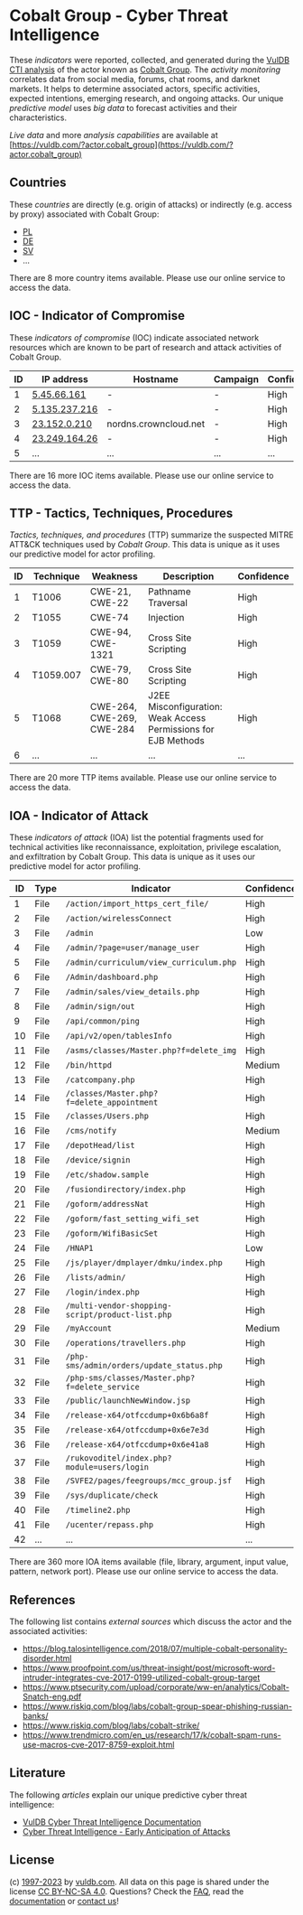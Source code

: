 # Cobalt Group - Cyber Threat Intelligence

These _indicators_ were reported, collected, and generated during the [VulDB CTI analysis](https://vuldb.com/?kb.cti) of the actor known as [Cobalt Group](https://vuldb.com/?actor.cobalt_group). The _activity monitoring_ correlates data from social media, forums, chat rooms, and darknet markets. It helps to determine associated actors, specific activities, expected intentions, emerging research, and ongoing attacks. Our unique _predictive model_ uses _big data_ to forecast activities and their characteristics.

_Live data_ and more _analysis capabilities_ are available at [https://vuldb.com/?actor.cobalt_group](https://vuldb.com/?actor.cobalt_group)

## Countries

These _countries_ are directly (e.g. origin of attacks) or indirectly (e.g. access by proxy) associated with Cobalt Group:

* [PL](https://vuldb.com/?country.pl)
* [DE](https://vuldb.com/?country.de)
* [SV](https://vuldb.com/?country.sv)
* ...

There are 8 more country items available. Please use our online service to access the data.

## IOC - Indicator of Compromise

These _indicators of compromise_ (IOC) indicate associated network resources which are known to be part of research and attack activities of Cobalt Group.

ID | IP address | Hostname | Campaign | Confidence
-- | ---------- | -------- | -------- | ----------
1 | [5.45.66.161](https://vuldb.com/?ip.5.45.66.161) | - | - | High
2 | [5.135.237.216](https://vuldb.com/?ip.5.135.237.216) | - | - | High
3 | [23.152.0.210](https://vuldb.com/?ip.23.152.0.210) | nordns.crowncloud.net | - | High
4 | [23.249.164.26](https://vuldb.com/?ip.23.249.164.26) | - | - | High
5 | ... | ... | ... | ...

There are 16 more IOC items available. Please use our online service to access the data.

## TTP - Tactics, Techniques, Procedures

_Tactics, techniques, and procedures_ (TTP) summarize the suspected MITRE ATT&CK techniques used by _Cobalt Group_. This data is unique as it uses our predictive model for actor profiling.

ID | Technique | Weakness | Description | Confidence
-- | --------- | -------- | ----------- | ----------
1 | T1006 | CWE-21, CWE-22 | Pathname Traversal | High
2 | T1055 | CWE-74 | Injection | High
3 | T1059 | CWE-94, CWE-1321 | Cross Site Scripting | High
4 | T1059.007 | CWE-79, CWE-80 | Cross Site Scripting | High
5 | T1068 | CWE-264, CWE-269, CWE-284 | J2EE Misconfiguration: Weak Access Permissions for EJB Methods | High
6 | ... | ... | ... | ...

There are 20 more TTP items available. Please use our online service to access the data.

## IOA - Indicator of Attack

These _indicators of attack_ (IOA) list the potential fragments used for technical activities like reconnaissance, exploitation, privilege escalation, and exfiltration by Cobalt Group. This data is unique as it uses our predictive model for actor profiling.

ID | Type | Indicator | Confidence
-- | ---- | --------- | ----------
1 | File | `/action/import_https_cert_file/` | High
2 | File | `/action/wirelessConnect` | High
3 | File | `/admin` | Low
4 | File | `/admin/?page=user/manage_user` | High
5 | File | `/admin/curriculum/view_curriculum.php` | High
6 | File | `/Admin/dashboard.php` | High
7 | File | `/admin/sales/view_details.php` | High
8 | File | `/admin/sign/out` | High
9 | File | `/api/common/ping` | High
10 | File | `/api/v2/open/tablesInfo` | High
11 | File | `/asms/classes/Master.php?f=delete_img` | High
12 | File | `/bin/httpd` | Medium
13 | File | `/catcompany.php` | High
14 | File | `/classes/Master.php?f=delete_appointment` | High
15 | File | `/classes/Users.php` | High
16 | File | `/cms/notify` | Medium
17 | File | `/depotHead/list` | High
18 | File | `/device/signin` | High
19 | File | `/etc/shadow.sample` | High
20 | File | `/fusiondirectory/index.php` | High
21 | File | `/goform/addressNat` | High
22 | File | `/goform/fast_setting_wifi_set` | High
23 | File | `/goform/WifiBasicSet` | High
24 | File | `/HNAP1` | Low
25 | File | `/js/player/dmplayer/dmku/index.php` | High
26 | File | `/lists/admin/` | High
27 | File | `/login/index.php` | High
28 | File | `/multi-vendor-shopping-script/product-list.php` | High
29 | File | `/myAccount` | Medium
30 | File | `/operations/travellers.php` | High
31 | File | `/php-sms/admin/orders/update_status.php` | High
32 | File | `/php-sms/classes/Master.php?f=delete_service` | High
33 | File | `/public/launchNewWindow.jsp` | High
34 | File | `/release-x64/otfccdump+0x6b6a8f` | High
35 | File | `/release-x64/otfccdump+0x6e7e3d` | High
36 | File | `/release-x64/otfccdump+0x6e41a8` | High
37 | File | `/rukovoditel/index.php?module=users/login` | High
38 | File | `/SVFE2/pages/feegroups/mcc_group.jsf` | High
39 | File | `/sys/duplicate/check` | High
40 | File | `/timeline2.php` | High
41 | File | `/ucenter/repass.php` | High
42 | ... | ... | ...

There are 360 more IOA items available (file, library, argument, input value, pattern, network port). Please use our online service to access the data.

## References

The following list contains _external sources_ which discuss the actor and the associated activities:

* https://blog.talosintelligence.com/2018/07/multiple-cobalt-personality-disorder.html
* https://www.proofpoint.com/us/threat-insight/post/microsoft-word-intruder-integrates-cve-2017-0199-utilized-cobalt-group-target
* https://www.ptsecurity.com/upload/corporate/ww-en/analytics/Cobalt-Snatch-eng.pdf
* https://www.riskiq.com/blog/labs/cobalt-group-spear-phishing-russian-banks/
* https://www.riskiq.com/blog/labs/cobalt-strike/
* https://www.trendmicro.com/en_us/research/17/k/cobalt-spam-runs-use-macros-cve-2017-8759-exploit.html

## Literature

The following _articles_ explain our unique predictive cyber threat intelligence:

* [VulDB Cyber Threat Intelligence Documentation](https://vuldb.com/?kb.cti)
* [Cyber Threat Intelligence - Early Anticipation of Attacks](https://www.scip.ch/en/?labs.20201022)

## License

(c) [1997-2023](https://vuldb.com/?kb.changelog) by [vuldb.com](https://vuldb.com/?kb.about). All data on this page is shared under the license [CC BY-NC-SA 4.0](https://creativecommons.org/licenses/by-nc-sa/4.0/). Questions? Check the [FAQ](https://vuldb.com/?kb.faq), read the [documentation](https://vuldb.com/?kb) or [contact us](https://vuldb.com/?contact)!

